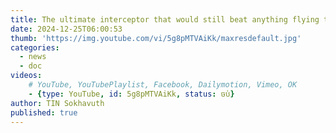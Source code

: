 ```yaml
---
title: The ultimate interceptor that would still beat anything flying today
date: 2024-12-25T06:00:53
thumb: 'https://img.youtube.com/vi/5g8pMTVAiKk/maxresdefault.jpg'
categories:
  - news
  - doc
videos: 
    # YouTube, YouTubePlaylist, Facebook, Dailymotion, Vimeo, OK
    - {type: YouTube, id: 5g8pMTVAiKk, status: ចប់}
author: TIN Sokhavuth
published: true
---
```

